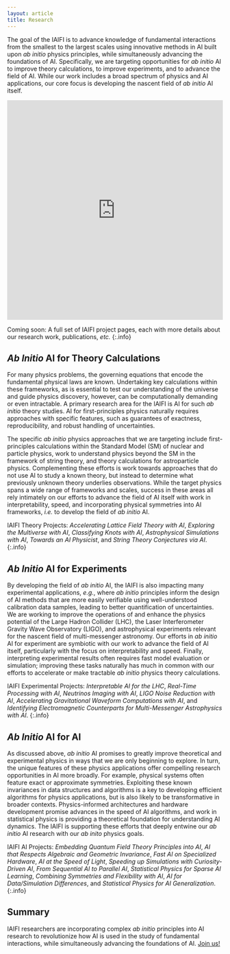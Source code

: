 ```yaml
---
layout: article
title: Research
---
```


The goal of the IAIFI is to advance knowledge of fundamental interactions from the smallest to the largest scales using innovative methods in AI built upon *ab initio* physics principles, while simultaneously advancing the foundations of AI. Specifically, we are targeting opportunities for *ab initio* AI to improve theory calculations, to improve experiments, and to advance the field of AI. While our work includes a broad spectrum of physics and AI applications, our core focus is developing the nascent field of *ab initio* AI itself.

<style>
.responsive-wrap iframe{ max-width: 100%;}
</style>
<div class="responsive-wrap">
<iframe src="https://docs.google.com/presentation/d/e/2PACX-1vSgzM9Xbgvg3Epzvsyeg8XUExYPAK368Q0N5MM2jYdGbrsYeAPSQhu6H3FkT7ceaw1kLs_TXgGEu91b/embed?start=false&loop=false&delayms=3000" frameborder="0" width="864" height="512" allowfullscreen="true" mozallowfullscreen="true" webkitallowfullscreen="true"></iframe>
</div>

Coming soon: A full set of IAIFI project pages, each with more details about our research work, publications, *etc.*
{:.info}

## *Ab Initio* AI for Theory Calculations

For many physics problems, the governing equations that encode the fundamental physical laws are known. Undertaking key calculations within these frameworks, as is essential to test our understanding of the universe and guide physics discovery, however, can be computationally demanding or even intractable. A primary research area for the IAIFI is AI for such *ab initio* theory studies. AI for first-principles physics naturally requires approaches with specific features, such as guarantees of exactness, reproducibility, and robust handling of uncertainties.

The specific *ab initio* physics approaches that we are targeting include first-principles calculations within the Standard Model (SM) of nuclear and particle physics, work to understand physics beyond the SM in the framework of string theory, and theory calculations for astroparticle physics. Complementing these efforts is work towards approaches that do not use AI to study a known theory, but instead to determine what previously unknown theory underlies observations. While the target physics spans a wide range of frameworks and scales, success in these areas all rely intimately on our efforts to advance the field of AI itself with work in interpretability, speed, and incorporating physical symmetries into AI frameworks, *i.e.* to develop the field of *ab initio* AI.

IAIFI Theory Projects: *Accelerating Lattice Field Theory with AI*, *Exploring the Multiverse with AI*, *Classifying Knots with AI*, *Astrophysical Simulations with AI*, *Towards an AI Physicist*, and *String Theory Conjectures via AI*.
{:.info}

## *Ab Initio* AI for Experiments

By developing the field of *ab initio* AI, the IAIFI is also impacting many experimental applications, *e.g.*, where *ab initio* principles inform the design of AI methods that are more easily verifiable using well-understood calibration data samples, leading to better quantification of uncertainties. We are working to improve the operations of and enhance the physics potential of the Large Hadron Collider (LHC), the Laser Interferometer Gravity Wave Observatory (LIGO), and astrophysical experiments relevant for the nascent field of multi-messenger astronomy. Our efforts in *ab initio* AI for experiment are symbiotic with our work to advance the field of AI itself, particularly with the focus on interpretability and speed. Finally, interpreting experimental results often requires fast model evaluation or simulation; improving these tasks naturally has much in common with our efforts to accelerate or make tractable *ab initio* physics theory calculations.

IAIFI Experimental Projects: *Interpretable AI for the LHC*, *Real-Time Processing with AI*, *Neutrinos Imaging with AI*, *LIGO Noise Reduction with AI*, *Accelerating Gravitational Waveform Computations with AI*, and *Identifying Electromagnetic Counterparts for Multi-Messenger Astrophysics with AI*.
{:.info}

## *Ab Initio* AI for AI

As discussed above, *ab initio* AI promises to greatly improve theoretical and experimental physics in ways that we are only beginning to explore. In turn, the unique features of these physics applications offer compelling research opportunities in AI more broadly. For example, physical systems often feature exact or approximate symmetries. Exploiting these known invariances in data structures and algorithms is a key to developing efficient algorithms for physics applications, but is also likely to be transformative in broader contexts. Physics-informed architectures and hardware development promise advances in the speed of AI algorithms, and work in statistical physics is providing a theoretical foundation for understanding AI dynamics. The IAIFI is supporting these efforts that deeply entwine our *ab initio* AI research with our *ab inito* physics goals.

IAIFI AI Projects: *Embedding Quantum Field Theory Principles into AI*, *AI that Respects Algebraic and Geometric Invariance*, *Fast AI on Specialized Hardware*, *AI at the Speed of Light*, *Speeding up Simulations with Curiosity-Driven AI*, *From Sequential AI to Parallel AI*, *Statistical Physics for Sparse AI Learning*, *Combining Symmetries and Flexibility with AI*, *AI for Data/Simulation Differences*, and *Statistical Physics for AI Generalization*.  
{:.info}


## Summary

IAIFI researchers are incorporating  complex *ab initio* principles into AI research to revolutionize how AI is used in the study of fundamental interactions, while simultaneously advancing the foundations of AI.  [Join us!](/fellows.html)
